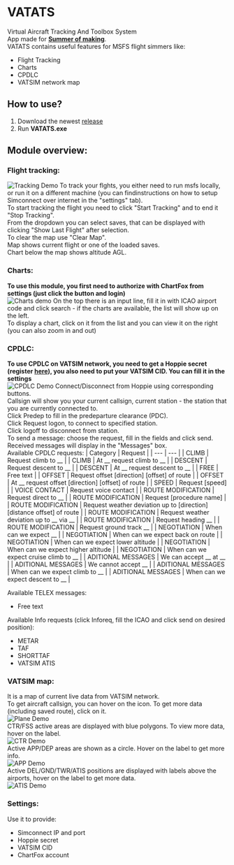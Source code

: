 # VATATS
Virtual Aircraft Tracking And Toolbox System<br>
App made for [**Summer of making**](https://summer.hackclub.com/).<br>
VATATS contains useful features for MSFS flight simmers like:
- Flight Tracking
- Charts
- CPDLC
- VATSIM network map

## How to use?
1) Download the newest [release](https://github.com/WiktorKociuba/VATATS/releases)
2) Run **VATATS.exe**

## Module overview:
### Flight tracking:
![Tracking Demo](https://github.com/WiktorKociuba/VATATS/blob/main/readmeFiles/demo.gif)
To track your flghts, you either need to run msfs locally, or run it on a different machine (you can findinstructions on how to setup Simconnect over internet in the "settings" tab).<br>
To start tracking the flight you need to click "Start Tracking" and to end it "Stop Tracking".<br>
From the dropdown you can select saves, that can be displayed with clicking "Show Last Flight" after selection.<br>
To clear the map use "Clear Map".<br>
Map shows current flight or one of the loaded saves.<br>
Chart below the map shows altitude AGL.<br>
### Charts:
**To use this module, you first need to authorize with ChartFox from settings (just click the button and login)**<br>
![Charts demo](https://github.com/WiktorKociuba/VATATS/blob/main/readmeFiles/charts.png)
On the top there is an input line, fill it in with ICAO airport code and click search - if the charts are available, the list will show up on the left.<br>
To display a chart, click on it from the list and you can view it on the right (you can also zoom in and out)<br>
### CPDLC:
**To use CPDLC on VATSIM network, you need to get a Hoppie secret (register [here](https://www.hoppie.nl/acars/system/register.html)), you also need to put your VATSIM CID. You can fill it in the settings**<br>
![CPDLC Demo](https://github.com/WiktorKociuba/VATATS/blob/main/readmeFiles/cpdlc.png)
Connect/Disconnect from Hoppie using corresponding buttons.<br>
Callsign will show you your current callsign, current station - the station that you are currently connected to.<br>
Click Predep to fill in the predeparture clearance (PDC).<br>
Click Request logon, to connect to specified station.<br>
Click logoff to disconnect from station.<br>
To send a message: choose the request, fill in the fields and click send.<br>
Received messages will display in the "Messages" box.<br>
Available CPDLC requests:
| Category | Request |
| --- | --- |
| CLIMB | Request climb to __ |
| CLIMB | At __ request climb to __ |
| DESCENT | Request descent to __ |
| DESCENT | At __ request descent to __ |
| FREE | Free text |
| OFFSET | Request offset \[direction\] \[offset\] of route |
| OFFSET | At __ request offset \[direction\] \[offset\] of route |
| SPEED | Request \[speed\] |
| VOICE CONTACT | Request voice contact |
| ROUTE MODIFICATION | Request direct to __ |
| ROUTE MODIFICATION | Request \[procedure name\] |
| ROUTE MODIFICATION | Request weather deviation up to \[direction\]\[distance offset\] of route |
| ROUTE MODIFICATION | Request weather deviation up to __ via __ |
| ROUTE MODIFICATION | Request heading __ |
| ROUTE MODIFICATION | Request ground track __ |
| NEGOTIATION | When can we expect __ |
| NEGOTIATION | When can we expect back on route |
| NEGOTIATION | When can we expect lower altitude |
| NEGOTIATION | When can we expect higher altitude |
| NEGOTIATION | When can we expect cruise climb to __ |
| ADITIONAL MESSAGES | We can accept __ at __ |
| ADITIONAL MESSAGES | We cannot accept __ |
| ADITIONAL MESSAGES | When can we expect climb to __ |
| ADITIONAL MESSAGES | When can we expect descent to __ |

Available TELEX messages:
- Free text

Available Info requests (click Inforeq, fill the ICAO and click send on desired position):<br>
- METAR
- TAF
- SHORTTAF
- VATSIM ATIS
###  VATSIM map:
It is a map of current live data from VATSIM network.<br>
To get aircraft callsign, you can hover on the icon. To get more data (including saved route), click on it.<br>
![Plane Demo](https://github.com/WiktorKociuba/VATATS/blob/main/readmeFiles/plane.png)<br>
CTR/FSS active areas are displayed with blue polygons. To view more data, hover on the label.<br>
![CTR Demo](https://github.com/WiktorKociuba/VATATS/blob/main/readmeFiles/fir.png)<br>
Active APP/DEP areas are shown as a circle. Hover on the label to get more info.<br>
![APP Demo](https://github.com/WiktorKociuba/VATATS/blob/main/readmeFiles/app.png)<br>
Active DEL/GND/TWR/ATIS positions are displayed with labels above the airports, hover on the label to get more data.<br>
![ATIS Demo](https://github.com/WiktorKociuba/VATATS/blob/main/readmeFiles/atis.png)<br>
### Settings:
Use it to provide:
- Simconnect IP and port
- Hoppie secret
- VATSIM CID
- ChartFox account